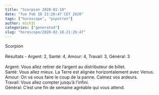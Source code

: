 ```yaml
---
title: "Scorpion 2020-02-18"
date: "Tue Feb 18 21:26:47 CET 2020"
tags: ["horoscope", "pipotron"]
author: m1ch3l
categories: ["generated"]
slug: "horoscope/2020-02-18-21:26:47"
---
```


Scorpion<br>
<br>
Résultats - Argent: 2, Santé: 4, Amour: 4, Travail: 3, Général: 3<br>
<br>
Argent:  Vous allez retirer de l’argent au distributeur de billet. <br>
Santé:   Vous allez mieux. La Terre est alignée horizontalement avec Venus.<br>
Amour:   On va vous faire le coup de la panne. Calmez vos ardeurs.<br>
Travail: Vous allez compter jusqu’à l’infini. <br>
Général: C’est une fin de semaine agréable qui vous attend.<br>
